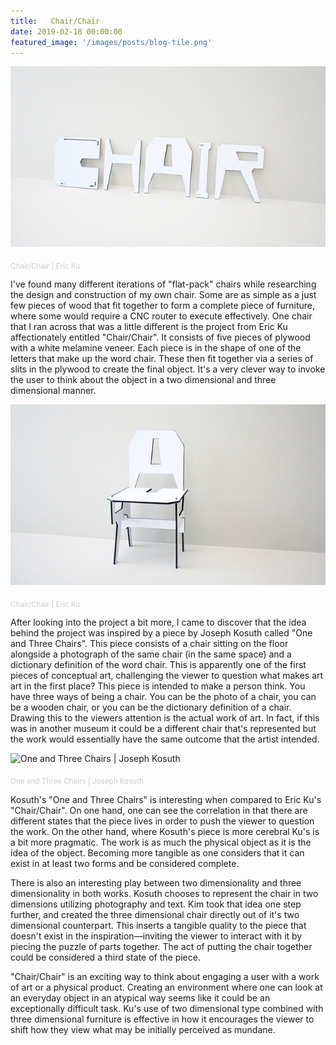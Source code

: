 ```yaml
---
title:   Chair/Chair
date: 2019-02-18 00:00:00
featured_image: '/images/posts/blog-tile.png'
---
```



![Chair/Chair | Eric Ku](/images/posts/eric-ku_chair-1.jpg)

<sub style="color:#ccc;">Chair/Chair | Eric Ku</sub>

I've found many different iterations of "flat-pack" chairs while researching the design and construction of my own chair. Some are as simple as a just few pieces of wood that fit together to form a complete piece of furniture, where some would require a CNC router to execute effectively. One chair that I ran across that was a little different is the project from Eric Ku affectionately entitled "Chair/Chair". It consists of five pieces of plywood with a white melamine veneer. Each piece is in the shape of one of the letters that make up the word chair. These then fit together via a series of slits in the plywood to create the final object. It's a very clever way to invoke the user to think about the object in a two dimensional and three dimensional manner.


![Chair/Chair | Eric Ku](/images/posts/eric-ku_chair-2.jpg)

<sub style="color:#ccc;">Chair/Chair | Eric Ku</sub>

After looking into the project a bit more, I came to discover that the idea behind the project was inspired by a piece by Joseph Kosuth called "One and Three Chairs". This piece consists of a chair sitting on the floor alongside a photograph of the same chair (in the same space) and a dictionary definition of the word chair. This is apparently one of the first pieces of conceptual art, challenging the viewer to question what makes art art in the first place? This piece is intended to make a person think. You have three ways of being a chair. You can be the photo of a chair, you can be a wooden chair, or you can be the dictionary definition of a chair. Drawing this to the viewers attention is the actual work of art. In fact, if this was in another museum it could be a different chair that's represented but the work would essentially have the same outcome that the artist intended. 


![One and Three Chairs | Joseph Kosuth](kosuth_one-and-three-chairs.jpg)

<sub style="color:#ccc;">One and Three Chairs | Joseph Kosuth</sub>

Kosuth's "One and Three Chairs" is interesting when compared to Eric Ku's "Chair/Chair". On one hand, one can see the correlation in that there are different states that the piece lives in order to push the viewer to question the work.  On the other hand, where Kosuth's piece is more cerebral Ku's is a bit more pragmatic. The work is as much the physical object as it is the idea of the object. Becoming more tangible as one considers that it can exist in at least two forms and be considered complete. 

There is also an interesting play between two dimensionality and three dimensionality in both works. Kosuth chooses to represent the chair in two dimensions utilizing photography and text. Kim took that idea one step further, and created the three dimensional chair directly out of it's two dimensional counterpart. This inserts a tangible quality to the piece that doesn't exist in the inspiration—inviting the viewer to interact with it by piecing the puzzle of parts together. The act of putting the chair together could be considered a third state of the piece.

"Chair/Chair" is an exciting way to think about engaging a user with a work of art or a physical product. Creating an environment where one can look at an everyday object in an atypical way seems like it could be an exceptionally difficult task. Ku's use of two dimensional type combined with three dimensional furniture is effective in how it encourages the viewer to shift how they view what may be initially perceived as mundane.